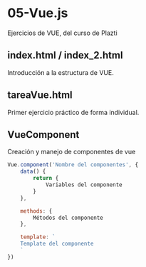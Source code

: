 # 05-Vue.js
Ejercicios de VUE, del curso de Plazti

## index.html / index_2.html
Introducción a la estructura de VUE.

## tareaVue.html
Primer ejercicio práctico de forma individual.

## VueComponent
Creación y manejo de componentes de vue

```javascript
Vue.component('Nombre del componentes', {
    data() {
        return {
            Variables del componente    
        }
    },

    methods: {
        Métodos del componente
    },

    template: `
    Template del componente
    `
})
```